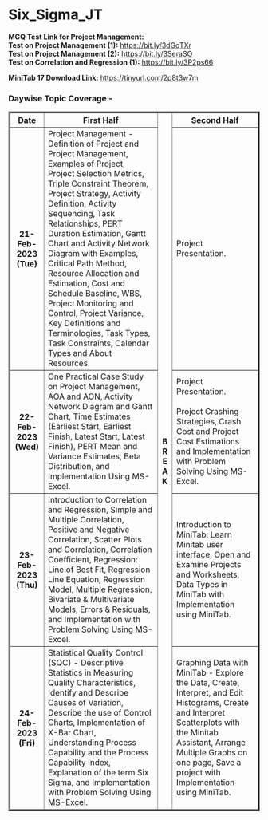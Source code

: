 # Six_Sigma_JT

**MCQ Test Link for Project Management:**<br>
**Test on Project Management (1):** https://bit.ly/3dGqTXr <br>
**Test on Project Management (2):** https://bit.ly/3SeraSO <br>
**Test on Correlation and Regression (1):** https://bit.ly/3P2ps66


**MiniTab 17 Download Link:** https://tinyurl.com/2p8t3w7m

### Daywise Topic Coverage -
<table border = 3>
  <tr><th>Date</th><th>First Half</th><th rowspan=5>B<br>R<br>E<br>A<br>K</th><th>Second Half</th></tr>
  <tr><th>21-Feb-2023 (Tue)</th>
      <td>Project Management - Definition of Project and Project Management, Examples of Project, Project Selection Metrics, Triple Constraint Theorem, Project Strategy, Activity Definition, Activity Sequencing, Task Relationships, PERT Duration Estimation, Gantt Chart and Activity Network Diagram with Examples, Critical Path Method, Resource Allocation and Estimation, Cost and Schedule Baseline, WBS, Project Monitoring and Control, Project Variance, Key Definitions and Terminologies, Task Types, Task Constraints, Calendar Types and About Resources.</td>
      <td>Project Presentation.</td>
  </tr>
  <tr><th>22-Feb-2023 (Wed)</th>
      <td>One Practical Case Study on Project Management, AOA and AON, Activity Network Diagram and Gantt Chart, Time Estimates (Earliest Start, Earliest Finish, Latest Start, Latest Finish), PERT Mean and Variance Estimates, Beta Distribution, and Implementation Using MS-Excel.</td>
      <td>Project Presentation.<br><br>Project Crashing Strategies, Crash Cost and Project Cost Estimations and Implementation with Problem Solving Using MS-Excel.</td>
  </tr>
  <tr><th>23-Feb-2023 (Thu)</th>
      <td>Introduction to Correlation and Regression, Simple and Multiple Correlation, Positive and Negative Correlation, Scatter Plots and Correlation, Correlation Coefficient, Regression: Line of Best Fit, Regression Line Equation, Regression Model, Multiple Regression, Bivariate & Multivariate Models, Errors & Residuals, and Implementation with Problem Solving Using MS-Excel.</td>
      <td>Introduction to MiniTab: Learn Minitab user interface, Open and Examine Projects and Worksheets, Data Types in MiniTab with Implementation using MiniTab.</td>
  </tr>
  <tr><th>24-Feb-2023 (Fri)</th>
      <td>Statistical Quality Control (SQC) - Descriptive Statistics in Measuring Quality Characteristics, Identify and Describe Causes of Variation, Describe the use of Control Charts, Implementation of X-Bar Chart, Understanding Process Capability and the Process Capability Index, Explanation of the term Six Sigma, and Implementation with Problem Solving Using MS-Excel.</td>
      <td>Graphing Data with MiniTab - Explore the Data, Create, Interpret, and Edit Histograms, Create and Interpret Scatterplots with the Minitab Assistant, Arrange Multiple Graphs on one page, Save a project with Implementation using MiniTab.</td>
  </tr>
</table>
